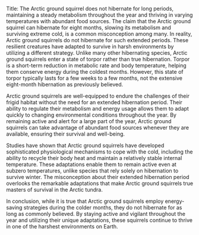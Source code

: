 Title: The Arctic ground squirrel does not hibernate for long periods, maintaining a steady metabolism throughout the year and thriving in varying temperatures with abundant food sources.
The claim that the Arctic ground squirrel can hibernate for eight months, slowing its metabolism and surviving extreme cold, is a common misconception among many. In reality, Arctic ground squirrels do not hibernate for such extended periods. These resilient creatures have adapted to survive in harsh environments by utilizing a different strategy. Unlike many other hibernating species, Arctic ground squirrels enter a state of torpor rather than true hibernation. Torpor is a short-term reduction in metabolic rate and body temperature, helping them conserve energy during the coldest months. However, this state of torpor typically lasts for a few weeks to a few months, not the extensive eight-month hibernation as previously believed.

Arctic ground squirrels are well-equipped to endure the challenges of their frigid habitat without the need for an extended hibernation period. Their ability to regulate their metabolism and energy usage allows them to adapt quickly to changing environmental conditions throughout the year. By remaining active and alert for a large part of the year, Arctic ground squirrels can take advantage of abundant food sources whenever they are available, ensuring their survival and well-being.

Studies have shown that Arctic ground squirrels have developed sophisticated physiological mechanisms to cope with the cold, including the ability to recycle their body heat and maintain a relatively stable internal temperature. These adaptations enable them to remain active even at subzero temperatures, unlike species that rely solely on hibernation to survive winter. The misconception about their extended hibernation period overlooks the remarkable adaptations that make Arctic ground squirrels true masters of survival in the Arctic tundra.

In conclusion, while it is true that Arctic ground squirrels employ energy-saving strategies during the colder months, they do not hibernate for as long as commonly believed. By staying active and vigilant throughout the year and utilizing their unique adaptations, these squirrels continue to thrive in one of the harshest environments on Earth.